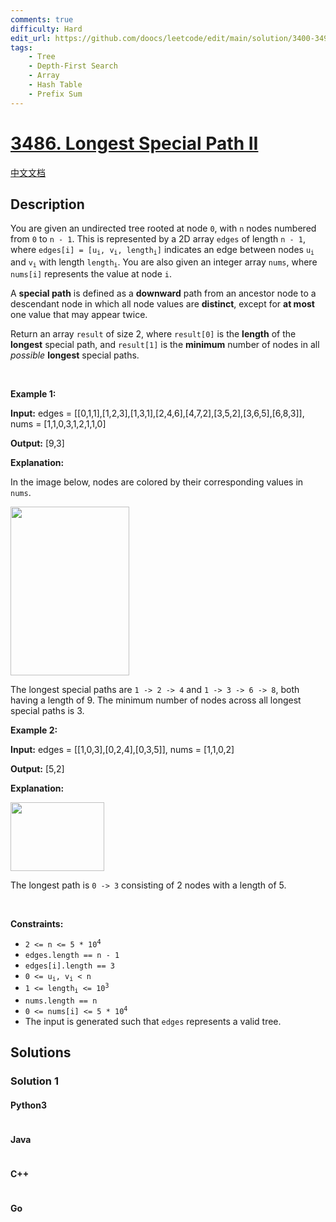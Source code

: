 ```yaml
---
comments: true
difficulty: Hard
edit_url: https://github.com/doocs/leetcode/edit/main/solution/3400-3499/3486.Longest%20Special%20Path%20II/README_EN.md
tags:
    - Tree
    - Depth-First Search
    - Array
    - Hash Table
    - Prefix Sum
---
```


<!-- problem:start -->

# [3486. Longest Special Path II](https://leetcode.com/problems/longest-special-path-ii)

[中文文档](/solution/3400-3499/3486.Longest%20Special%20Path%20II/README.md)

## Description

<!-- description:start -->

<p>You are given an undirected tree rooted at node <code>0</code>, with <code>n</code> nodes numbered from <code>0</code> to <code>n - 1</code>. This is represented by a 2D array <code>edges</code> of length <code>n - 1</code>, where <code>edges[i] = [u<sub>i</sub>, v<sub>i</sub>, length<sub>i</sub>]</code> indicates an edge between nodes <code>u<sub>i</sub></code> and <code>v<sub>i</sub></code> with length <code>length<sub>i</sub></code>. You are also given an integer array <code>nums</code>, where <code>nums[i]</code> represents the value at node <code>i</code>.</p>

<p>A <strong>special path</strong> is defined as a <strong>downward</strong> path from an ancestor node to a descendant node in which all node values are <strong>distinct</strong>, except for <strong>at most</strong> one value that may appear twice.</p>

<p>Return an array <code data-stringify-type="code">result</code> of size 2, where <code>result[0]</code> is the <b data-stringify-type="bold">length</b> of the <strong>longest</strong> special path, and <code>result[1]</code> is the <b data-stringify-type="bold">minimum</b> number of nodes in all <i data-stringify-type="italic">possible</i> <strong>longest</strong> special paths.</p>

<p>&nbsp;</p>
<p><strong class="example">Example 1:</strong></p>

<div class="example-block">
<p><strong>Input:</strong> <span class="example-io">edges = [[0,1,1],[1,2,3],[1,3,1],[2,4,6],[4,7,2],[3,5,2],[3,6,5],[6,8,3]], nums = [1,1,0,3,1,2,1,1,0]</span></p>

<p><strong>Output:</strong> <span class="example-io">[9,3]</span></p>

<p><strong>Explanation:</strong></p>

<p>In the image below, nodes are colored by their corresponding values in <code>nums</code>.</p>

<p><img alt="" src="https://fastly.jsdelivr.net/gh/doocs/leetcode@main/solution/3400-3499/3486.Longest%20Special%20Path%20II/images/e1.png" style="width: 190px; height: 270px;" /></p>

<p>The longest special paths are <code>1 -&gt; 2 -&gt; 4</code> and <code>1 -&gt; 3 -&gt; 6 -&gt; 8</code>, both having a length of 9. The minimum number of nodes across all longest special paths is 3.</p>
</div>

<p><strong class="example">Example 2:</strong></p>

<div class="example-block">
<p><strong>Input:</strong> <span class="example-io">edges = [[1,0,3],[0,2,4],[0,3,5]], nums = [1,1,0,2]</span></p>

<p><strong>Output:</strong> <span class="example-io">[5,2]</span></p>

<p><strong>Explanation:</strong></p>

<p><img alt="" src="https://fastly.jsdelivr.net/gh/doocs/leetcode@main/solution/3400-3499/3486.Longest%20Special%20Path%20II/images/e2.png" style="width: 150px; height: 110px;" /></p>

<p>The longest path is <code>0 -&gt; 3</code> consisting of 2 nodes with a length of 5.</p>
</div>

<p>&nbsp;</p>
<p><strong>Constraints:</strong></p>

<ul>
	<li><code>2 &lt;= n &lt;= 5 * 10<sup><span style="font-size: 10.8333px;">4</span></sup></code></li>
	<li><code>edges.length == n - 1</code></li>
	<li><code>edges[i].length == 3</code></li>
	<li><code>0 &lt;= u<sub>i</sub>, v<sub>i</sub> &lt; n</code></li>
	<li><code>1 &lt;= length<sub>i</sub> &lt;= 10<sup>3</sup></code></li>
	<li><code>nums.length == n</code></li>
	<li><code>0 &lt;= nums[i] &lt;= 5 * 10<sup>4</sup></code></li>
	<li>The input is generated such that <code>edges</code> represents a valid tree.</li>
</ul>

<!-- description:end -->

## Solutions

<!-- solution:start -->

### Solution 1

<!-- tabs:start -->

#### Python3

```python

```

#### Java

```java

```

#### C++

```cpp

```

#### Go

```go

```

<!-- tabs:end -->

<!-- solution:end -->

<!-- problem:end -->
